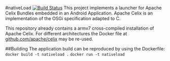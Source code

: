 #nativeLoad [![Build Status](https://travis-ci.org/bpetri/nativeLoad.svg?branch=master)](https://travis-ci.org/bpetri/nativeLoad.svg?branch=master)
This project implements a launcher for Apache Celix Bundles embedded in an Android Application. Apache Celix is an implementation of the OSGi specification adapted to C. 

This repository already contains a armv7 cross-compiled installation of Apache Celix. For different architectures the Docker file at [github.com/apache/celix](https://github.com/apache/celix/tree/feature/CELIX-247_android_support) may be re-used.


##Building
The application build can be reproduced by using the Dockerfile:
	`docker build -t nativeload .`
	`docker run -t nativeload`

